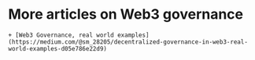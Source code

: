 # More articles on Web3 governance

	+ [Web3 Governance, real world examples](https://medium.com/@sm_28205/decentralized-governance-in-web3-real-world-examples-d05e786e22d9)
